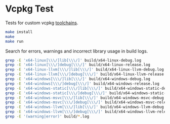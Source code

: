 # Vcpkg Test
Tests for custom vcpkg [toolchains](https://github.com/qis/toolchains).

```sh
make install
make
make run
```

Search for errors, warnings and incorrect library usage in build logs.

```sh
grep -E 'x64-linux[\\\/]lib[\\\/]' build/x64-linux-debug.log
grep -E 'x64-linux[\\\/]debug[\\\/]' build/x64-linux-release.log
grep -E 'x64-linux-llvm[\\\/]lib[\\\/]' build/x64-linux-llvm-debug.log
grep -E 'x64-linux-llvm[\\\/]debug[\\\/]' build/x64-linux-llvm-release.log
grep -E 'x64-windows[\\\/]lib[\\\/]' build/x64-windows-debug.log
grep -E 'x64-windows[\\\/]debug[\\\/]' build/x64-windows-release.log
grep -E 'x64-windows-static[\\\/]lib[\\\/]' build/x64-windows-static-debug.log
grep -E 'x64-windows-static[\\\/]debug[\\\/]' build/x64-windows-static-release.log
grep -E 'x64-windows-msvc[\\\/]lib[\\\/]' build/x64-windows-msvc-debug.log
grep -E 'x64-windows-msvc[\\\/]debug[\\\/]' build/x64-windows-msvc-release.log
grep -E 'x64-windows-llvm[\\\/]lib[\\\/]' build/x64-windows-llvm-debug.log
grep -E 'x64-windows-llvm[\\\/]debug[\\\/]' build/x64-windows-llvm-release.log
grep -E '(warning|error)' build/*.log
```
